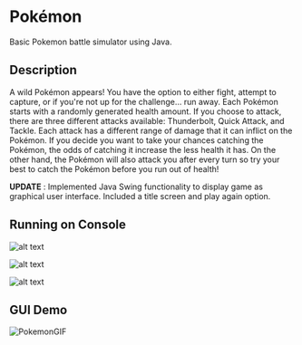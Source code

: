 # Pokémon
Basic Pokemon battle simulator using Java. 

## Description
A wild Pokémon appears! You have the option to either fight, attempt to capture, or if you're not up for the challenge... run away. Each Pokémon starts with a randomly generated health amount. If you choose to attack, there are three different attacks available: Thunderbolt, Quick Attack, and Tackle. Each attack has a different range of damage that it can inflict on the Pokémon. If you decide you want to take your chances catching the Pokémon, the odds of catching it increase the less health it has. On the other hand, the Pokémon will also attack you after every turn so try your best to catch the Pokémon before you run out of health!


**UPDATE** : Implemented Java Swing functionality to display game as graphical user interface. Included a title screen and play again option.

## Running on Console

![alt text](https://i.postimg.cc/XrygD50Y/Screen-Shot-2021-11-13-at-9-50-15-PM.png)

![alt text](https://i.postimg.cc/Jhq7GFwK/Screen-Shot-2021-11-13-at-10-01-24-PM.png)

![alt text](https://i.postimg.cc/hfYrrr6Y/Screen-Shot-2021-11-13-at-9-49-46-PM.png)

## GUI Demo

![PokemonGIF](https://user-images.githubusercontent.com/90816184/148744223-78245002-2e61-45e5-83b7-be277316f9d6.gif)


